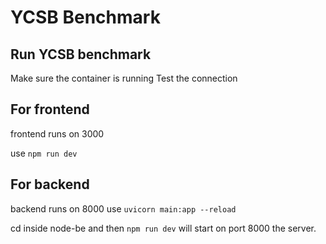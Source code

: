 # YCSB Benchmark

## Run YCSB benchmark

Make sure the container is running
Test the connection

## For frontend

frontend runs on 3000

use `npm run dev`

## For backend

backend runs on 8000
use `uvicorn main:app --reload`

cd inside node-be and then `npm run dev` will start on port 8000 the server.
